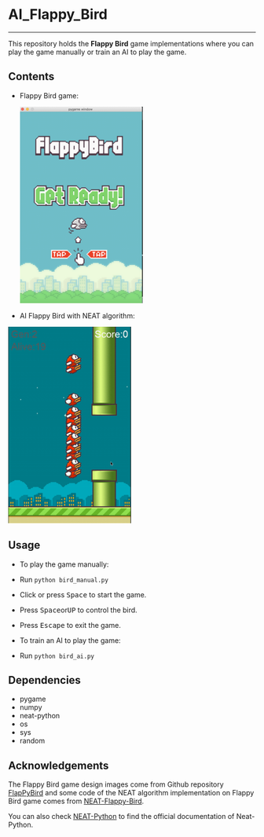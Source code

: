 # AI_Flappy_Bird
---
This repository holds the **Flappy Bird** game implementations where you
can play the game manually or train an AI to play the game.


## Contents

- Flappy Bird game:

   <center></center>
   <img src="imgs/bird_m.png" alt="drawing"/, width = 250px, height = 400px>


- AI Flappy Bird with NEAT algorithm:
<center></center>
   <img src="imgs/bird_a.gif" alt="drawing"/, width = 250px, height = 400px>



## Usage

* To play the game manually:
 *  Run `python bird_manual.py`
 *  Click or press <kbd>Space</kbd> to start the game.
 *  Press <kbd>Space</kbd>or<kbd>UP</kbd> to control the bird.
 *  Press <kbd>Escape</kbd> to exit the game.

* To train an AI to play the game:
 * Run `python bird_ai.py` 
    
## Dependencies
- pygame
- numpy
- neat-python
- os
- sys
- random


## Acknowledgements

The Flappy Bird game design images come from Github repository [FlapPyBird](https://github.com/sourabhv/FlapPyBird) and some code of the NEAT algorithm implementation on Flappy Bird game comes from [NEAT-Flappy-Bird](https://github.com/techwithtim/NEAT-Flappy-Bird).

You can also check [NEAT-Python](https://neat-python.readthedocs.io/en/latest/) to find the official documentation of Neat-Python.





